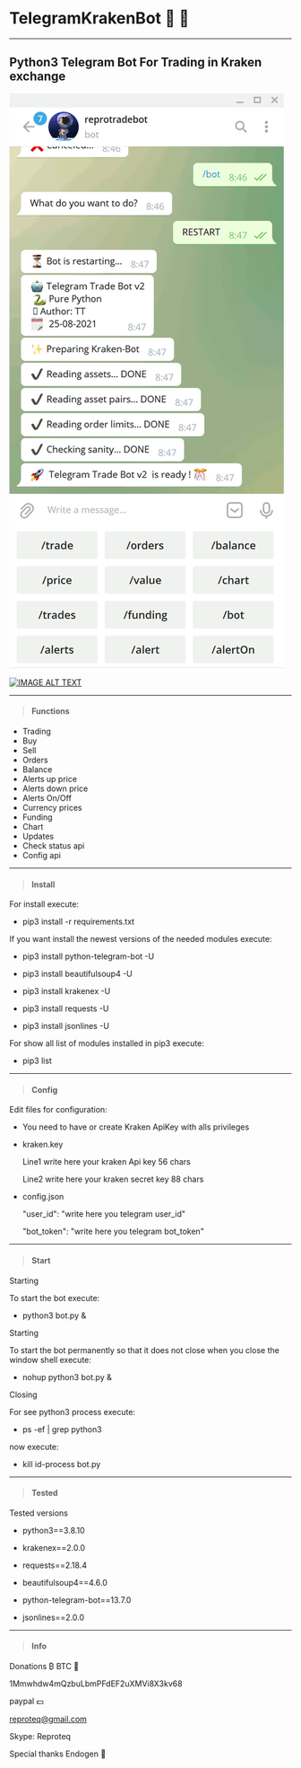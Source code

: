 # TelegramKrakenBot   🤖 💱
---
## Python3 Telegram Bot For Trading in Kraken exchange

![alt tag](https://github.com/reproteq/TelegramKrakenBot/blob/main/TelegramKrakenBot.gif) 



[![IMAGE ALT TEXT](http://img.youtube.com/vi/YOUTUBE_VIDEO_ID_HERE/0.jpg)](http://www.youtube.com/watch?v=Rrmb_6cPzFE "TelegramKrakenBot")



---

> #### Functions

  - Trading
  - Buy
  - Sell
  - Orders 
  - Balance
  - Alerts up price 
  - Alerts down price 
  - Alerts On/Off
  - Currency prices 
  - Funding 
  - Chart 
  - Updates
  - Check status api
  - Config api

---
> #### Install
For install execute:

 - pip3 install -r requirements.txt


If you want install the newest versions of the needed modules execute:

 - pip3 install python-telegram-bot -U

 - pip3 install beautifulsoup4 -U

 - pip3 install krakenex -U

 - pip3 install requests -U

 - pip3 install jsonlines -U

For show all list of modules installed in pip3 execute:

 - pip3 list


---
> #### Config

Edit files for configuration:

- You need to have or create Kraken ApiKey with alls privileges

- kraken.key

  Line1 write here your kraken Api key 56 chars

  Line2 write here your kraken secret key 88 chars




- config.json

  "user_id": "write here you telegram user_id"

  "bot_token": "write here you telegram bot_token"


---
> #### Start

Starting

To start the bot execute:

 - python3 bot.py &



Starting

To start the bot permanently so that it does not close when you close the window shell execute:

 - nohup python3 bot.py &



Closing

For see python3 process execute:

 - ps -ef | grep python3

now execute:

 - kill id-process bot.py


---
> #### Tested

Tested versions

 - python3==3.8.10

 - krakenex==2.0.0

 - requests==2.18.4

 - beautifulsoup4==4.6.0

 - python-telegram-bot==13.7.0

 - jsonlines==2.0.0


---
> #### Info

  Donations ₿ BTC 🥇

  1Mmwhdw4mQzbuLbmPFdEF2uXMVi8X3kv68

  paypal 💵

  reproteq@gmail.com

  Skype: Reproteq 

  Special thanks Endogen 🖖   

